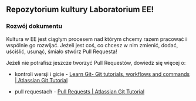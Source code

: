 ## Repozytorium kultury Laboratorium EE!

### Rozwój dokumentu 
Kultura w EE jest ciągłym procesem nad którym chcemy razem pracować
i wspólnie go rozwijać. Jeżeli jest coś, co chcesz w nim zmienić, dodać,
uściślić, usunąć, śmiało stwórz Pull Requesta!

Jeżeli nie potrafisz jeszcze tworzyć Pull Requestów, dowiedz się więcej o:

- kontroli wersji i gicie -
[Learn Git- Git tutorials, workflows and commands | Atlassian Git Tutorial](https://www.atlassian.com/git)

- pull requestach -
[Pull Requests | Atlassian Git Tutorial](https://www.atlassian.com/git/tutorials/making-a-pull-request)
